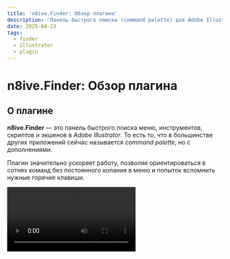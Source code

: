 ```yaml
---
title: 'n8ive.Finder: Обзор плагина'
description: 'Панель быстрого поиска (command palette) для Adobe Illustrator'
date: 2025-04-23
tags:
  - finder
  - illustrator
  - plugin
---
```


# n8ive.Finder: Обзор плагина

## О плагине

**n8ive.Finder** — это панель быстрого поиска меню, инструментов, скриптов и экшенов в *Adobe Illustrator*. То есть то, что в большинстве других приложений сейчас называется *command palette*, но с дополнениями.

Плагин значительно ускоряет работу, позволяя ориентироваться в сотнях команд без постоянного копания в меню и попыток вспомнить нужные горячие клавиши.

<video controls autoplay="true" loop playsinline src="/mp4/finder-overview/vid-1.mp4" />

### С плагином вы сможете:
- Искать команды **[нечётким поиском](#нечеткии-поиск)** или по **[регулярному выражению](#регулярные-выражения)**
- Запускать **[скрипты](#скрипты)** из выбранных вами папок
- Запускать **[экшены](#экшены)** напрямую из *`.aia`* файлов
- Создавать **[закладки](#закладки)** для частых запросов и фильтрации команд по шаблону
- Добавлять команды в **[избранное](#история-и-избранное)**
- Настраивать как отображать результаты — в виде **дерева или списка**

Теперь давайте разберемся как это выглядит на практике.

## Нечёткий поиск

Вам не нужно помнить точные названия команд — плагин поймет даже запрос с ошибкой или если вы напишите лишь часть слова. Например, вместо `Expand Appearance`, можно ввести `exp apr`, а вместо `User Interface` просто `ui`.  

<video controls autoplay="true" loop playsinline src="/mp4/finder-overview/vid-2.mp4" />

## Регулярные выражения

Ещё можно искать по регулярным выражениям — специальным шаблонам, с помощью которых можно находить текст, соответствующий определённому формату. К примеру, можно найти все команды с цифрами — `\d+` или те, что начинаются c *Effect* — `^effect`.

Хотя такой режим редко используют сам по себе, он позволяет гибко фильтровать команды. Например, можно отобразить только все инструменты, и именно так в плагине работают **[закладки](#закладки)**

Чтобы включить поиск по регулярным выражениям, отметьте чекбокс в строке поиска. 

<video controls autoplay="true" loop playsinline src="/mp4/finder-overview/vid-3.mp4" />

## Закладки

Закладки можно использовать, чтобы запоминать часто используемые запросы. Но их настоящая польза в том, что закладки позволяют искать команды в заранее отфильтрованном списке — например, только среди инструментов, меню, скриптов или экшенов. Это набор закладок, заданный в плагине по умолчанию, но вы можете добавлять свои через менеджер закладок.

Панель закладок расположена под строкой поиска. Переключаться между ними можно клавишами **`Tab`** и **`Shift+Tab`**. При выборе закладки через панель, в строку поиска добавляется «тег» (например, `#t`, `#m` и т.д.) — это короткое название закладки или её алиас. Работает это и наоборот — чтобы открыть закладку можно просто ввести её алиас в поле ввода.

<video controls autoplay="true" loop playsinline src="/mp4/finder-overview/vid-4.mp4" />

В менеджере закладок доступны настройки:

- **Закрепление на панели** — если закладка откреплена, её все равно можно активировать введя алиас, но переключаться на **`Tab`** / **`Shift+Tab`** можно только по закреплённым закладкам.
- **Тип поиска** — обычный запрос или регулярное выражение.
- **Вид отображения результатов** — список, дерево или автоматический выбор (как в глобальных настройках).

<video controls autoplay="true" loop playsinline src="/mp4/finder-overview/vid-5.mp4" />

Ещё раз коротко: закладка — это просто фильтр, после применения которого можно уточнить запрос.

## Скрипты

**n8ive.Finder** — это ещё и скриптовая панель. Вы можете добавить свои папки со скриптами в настройках плагина. Содержание папок отслеживается в реальном времени — добавленные в папку скрипты становятся моментально доступны из плагина. 

<video controls autoplay="true" loop playsinline src="/mp4/finder-overview/vid-6.mp4" />

## Экшены

В **n8ive.Finder** вы можете запускать экшены:
- Из *Actions Panel*, но только доступные в панели на момент запуска программы — это ограничение иллюстратора.
- Напрямую из *`.aia`* файлов, что делает использование экшн панели необязательным.

Finder хранит экшены в корневой папке, которая содержит две подпапки:
- `session/` – сюда попадают экшены из *Actions Panel* (автоматически обновляется при запуске иллюстратора).
- `persistent/` – сюда можно добавлять *`.aia`* файлы вручную, и они сразу станут доступны для запуска из плагина.

Вы можете открыть папку экшенов или изменить путь к ней в настройках плагина. 

Путь папки экшенов по умолчанию:

```
%UserProfile%/documents/n8ive/n8ive.finder/actions
```

## История и избранное

Последние использованные команды отображаются на стартовой странице (в ситуации, когда строка поиска пуста).

Вы можете закреплять нужные команды и ранжировать их в произвольном порядке. Чтобы закрепить команду не из истории, а напрямую из результатов запроса, зажмите **`Ctrl`** и кликните на появившуюся справа иконку.

<video controls autoplay="true" loop playsinline src="/mp4/finder-overview/vid-7.mp4" />

## Быстрый доступ

На всех видео выше показано основное окно плагина, являющееся стандартной панелью иллюстратора. Оно открывается через меню: *Window > n8ive.Finder*.

Но ещё в плагине есть панель быстрого доступа: *Window > n8ive.Finder Popup*. Её ключевые отличия в том, что она:
- Автоматически закрывается при потере фокуса
- Может открываться с прикреплением к положению курсора

Это напоминает контекстное меню и в некоторых ситуациях удобнее стандартной панели. Например, при частом обращении к избранному, при перегруженном рабочем пространстве или когда основная панель занята (допустим, используется как стационарная скриптовая панель). 

<video controls autoplay="true" loop playsinline src="/mp4/finder-overview/vid-8.mp4" />

::: info ПРИМЕЧАНИЕ
В меню панели быстрого доступа доступны только настройки самой панели быстрого доступа.
:::

## Цветовые темы

Все стандартные темы иллюстратора поддерживаются плагином.

![themes](/pic/finder-overview/themes.jpg)

## Установка

Чтобы установить плагин распакуйте архив и поместите папку `n8ive/` по одному из указанных путей (номер версии иллюстратора может отличаться):

```
%appdata%/Adobe/Adobe Illustrator 29 Settings/en_US/x64/Plug-ins
```
или
```
%programfiles%/Adobe/Adobe Illustrator 2025/Plug-ins
```

## Где скачать

Пока **n8ive.Finder** доступен только на моём [Gumroad](https://n8ivestudio.gumroad.com) и **только для Windows**.

По ссылке ниже можно получить 10% скидку:

<a class="gumroad-button" href="https://n8ivestudio.gumroad.com/l/finder/7ycd4ki" data-gumroad-overlay-checkout="true">Купить на</a>

## Как следить за разработкой

[Подписывайтесь](https://n8ivestudio.gumroad.com/subscribe), чтобы оставаться на связи. Только важные новости о моих плагинах, без спама.
